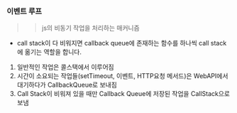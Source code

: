 ### 이벤트 루프
>> js의 비동기 작업을 처리하는 매커니즘

- call stack이 다 비워지면 callback queue에 존재하는 함수를 하나씩 call stack에 옮기는 역할을 합니다. 

1. 일반적인 작업은 콜스택에서 이루어짐
2. 시간이 소요되는 작업들(setTimeout, 이벤트, HTTP요청 메서드)은 WebAPI에서 대기하다가 CallbackQueue로 보내짐
3. Call Stack이 비워져 있을 때만 Callback Queue에 저장된 작업을 CallStack으로 보냄
